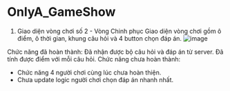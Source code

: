 # OnlyA_GameShow
1. Giao diện vòng chơi số 2 - Vòng Chinh phục
   Giao diện vòng chơi gồm ô điểm, ô thời gian, khung câu hỏi và 4 button chọn đáp án.
![image](https://github.com/user-attachments/assets/78019e63-b1ae-4d5f-9232-638663af0a99)

Chức năng đã hoàn thành:
Đã nhận được bộ câu hỏi và đáp án từ server.
Đã tính được điểm với mỗi câu hỏi.
Chức năng chưa hoàn thành:
- Chức năng 4 người chơi cùng lúc chưa hoàn thiện.
- Chưa update logic người chơi chọn đáp án nhanh nhất.
